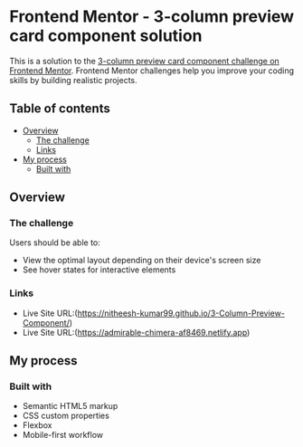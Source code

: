 # Frontend Mentor - 3-column preview card component solution

This is a solution to the [3-column preview card component challenge on Frontend Mentor](https://www.frontendmentor.io/challenges/3column-preview-card-component-pH92eAR2-). Frontend Mentor challenges help you improve your coding skills by building realistic projects.

## Table of contents

- [Overview](#overview)
  - [The challenge](#the-challenge)
  - [Links](#links)
- [My process](#my-process)
  - [Built with](#built-with)

## Overview

### The challenge

Users should be able to:

- View the optimal layout depending on their device's screen size
- See hover states for interactive elements

### Links

- Live Site URL:(https://nitheesh-kumar99.github.io/3-Column-Preview-Component/)
- Live Site URL:(https://admirable-chimera-af8469.netlify.app)

## My process

### Built with

- Semantic HTML5 markup
- CSS custom properties
- Flexbox
- Mobile-first workflow
